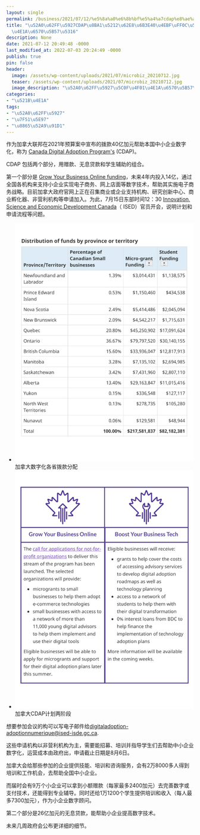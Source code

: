 ```yaml
---
layout: single
permalink: /business/2021/07/12/%e5%8a%a0%e6%8b%bf%e5%a4%a7cdap%e8%ae%a1%e5%88%92%e6%8b%a8%e6%ac%be40%e4%ba%bf%ef%bc%8c%e5%b8%ae%e5%b0%8f%e4%bc%81%e4%b8%9a%e6%95%b0%e5%ad%97%e5%8c%96/
title: "\u52A0\u62FF\u5927CDAP\u8BA1\u5212\u62E8\u6B3E40\u4EBF\uFF0C\u5E2E\u5C0F\u4F01\
  \u4E1A\u6570\u5B57\u5316"
description: None
date: 2021-07-12 20:49:48 -0000
last_modified_at: 2022-07-03 20:24:49 -0000
publish: true
pin: false
header:
  image: /assets/wp-content/uploads/2021/07/microbiz_20210712.jpg
  teaser: /assets/wp-content/uploads/2021/07/microbiz_20210712.jpg
  image_description: "\u52A0\u62FF\u5927\u5C0F\u4F01\u4E1A\u6570\u5B57\u5316\u62E8\u6B3E"
categories:
- "\u521B\u4E1A"
tags:
- "\u52A0\u62FF\u5927"
- "\u7F51\u5E97"
- "\u8865\u52A9\u91D1"
---
```

作为加拿大联邦在2021年预算案中宣布的拨款40亿加元帮助本国中小企业数字化，称为 [Canada Digital Adoption Program's](https://www.ic.gc.ca/eic/site/152.nsf/eng/home) (CDAP)。

CDAP 包括两个部分，用赠款、无息贷款和学生辅助的组合。

第一个部分是 [Grow Your Business Online funding](https://www.ic.gc.ca/eic/site/152.nsf/eng/00002.html)，未来4年内投入14亿，通过全国各机构来支持小企业实现电子商务、网上店面等数字技术，帮助其实施电子商务战略。目前加拿大政府官网上正在召集商业或企业支持机构、研究创新中心、商业孵化器、非营利机构等申请加入。为此，7月15日东部时间12：30 [Innovation, Science and Economic Development Canada](https://www.ic.gc.ca/eic/site/icgc.nsf/eng/home)（ ISED）官员开会，说明计划和申请流程等问题。

* ![](/assets/wp-content/uploads/2021/07/20210712-2-768x1024.jpg)加拿大数字化各省拨款分配
* ![](/assets/wp-content/uploads/2021/07/20210712-1-768x1024.jpg)加拿大CDAP计划两阶段

想要参加会议的构可以写电子邮件给[digitaladoption-adoptionnumerique@ised-isde.gc.ca](mailto:digitaladoption-adoptionnumerique@ised-isde.gc.ca).

这些申请机构以非营利机构为主，需要能招募、培训并指导学生们去帮助中小企业数字化，运营成本由政府出，申请截止日期是8月6日。

加拿大会给那些参加的企业提供技能、培训和咨询服务，会有2万8000多人得到培训和工作机会，去帮助全国中小企业。

而届时会有9万个小企业可以拿到小额赠款（每家最多2400加元）去完善数字或支付技术，还能得到专业辅导。同时还给1万1200个学生提供培训和收入（每人最多7300加元），作为小企业数字顾问。

第二个部分是26亿加元的无息贷款，能帮助小企业提高数字技术。

未来几周政府会公布更详细的细节。
